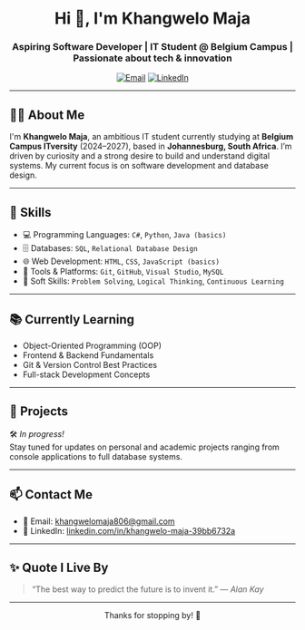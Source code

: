 <h1 align="center">Hi 👋, I'm Khangwelo Maja</h1>
<h3 align="center">Aspiring Software Developer | IT Student @ Belgium Campus | Passionate about tech & innovation</h3>

<p align="center">
  <a href="mailto:khangwelomaja806@gmail.com"><img src="https://img.shields.io/badge/email-%23EA4335.svg?&style=for-the-badge&logo=gmail&logoColor=white" alt="Email"/></a>
  <a href="https://www.linkedin.com/in/khangwelo-maja-39bb6732a" target="_blank"><img src="https://img.shields.io/badge/LinkedIn-%230077B5.svg?&style=for-the-badge&logo=linkedin&logoColor=white" alt="LinkedIn"/></a>
</p>

---

## 👨‍💻 About Me

I'm **Khangwelo Maja**, an ambitious IT student currently studying at **Belgium Campus ITversity** (2024–2027), based in **Johannesburg, South Africa**. I’m driven by curiosity and a strong desire to build and understand digital systems. My current focus is on software development and database design.

---

## 🧠 Skills

- 💻 Programming Languages: `C#`, `Python`, `Java (basics)`
- 🗄️ Databases: `SQL`, `Relational Database Design`
- 🌐 Web Development: `HTML`, `CSS`, `JavaScript (basics)`
- 🔧 Tools & Platforms: `Git`, `GitHub`, `Visual Studio`, `MySQL`
- 🧩 Soft Skills: `Problem Solving`, `Logical Thinking`, `Continuous Learning`

---

## 📚 Currently Learning

- Object-Oriented Programming (OOP)
- Frontend & Backend Fundamentals
- Git & Version Control Best Practices
- Full-stack Development Concepts

---

## 💼 Projects

🛠️ *In progress!*  
Stay tuned for updates on personal and academic projects ranging from console applications to full database systems.

---

## 📫 Contact Me

- 📧 Email: [khangwelomaja806@gmail.com](mailto:khangwelomaja806@gmail.com)
- 🔗 LinkedIn: [linkedin.com/in/khangwelo-maja-39bb6732a](https://www.linkedin.com/in/khangwelo-maja-39bb6732a)

---

## ✨ Quote I Live By

> “The best way to predict the future is to invent it.” — *Alan Kay*

---

<p align="center">Thanks for stopping by! 🚀</p>
